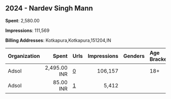 ## 2024 - Nardev Singh Mann 
**Spent**: 2,580.00

**Impressions**: 111,569

**Billing Addresses**: Kotkapura,Kotkapura,151204,IN

|Organization|Spent|Urls|Impressions|Genders|Age Brackets|Country Codes|
|:---|---:|:---|---:|:---|:---|:---|
|Adsol|2,495.00 INR|[0](https://www.snap.com/political-ads/asset/52cc8fa705685919990ed35d9d3550614ad69b1bb80fe7b7ee16f2d0bed1a1c0?mediaType=mp4)|106,157||18+|india|
|Adsol|85.00 INR|[1](https://www.snap.com/political-ads/asset/bae3b195bb9a4bcb6642eccced5558676d46fe03e539d900b3ffba97f96cce0c?mediaType=png)|5,412|||india|
